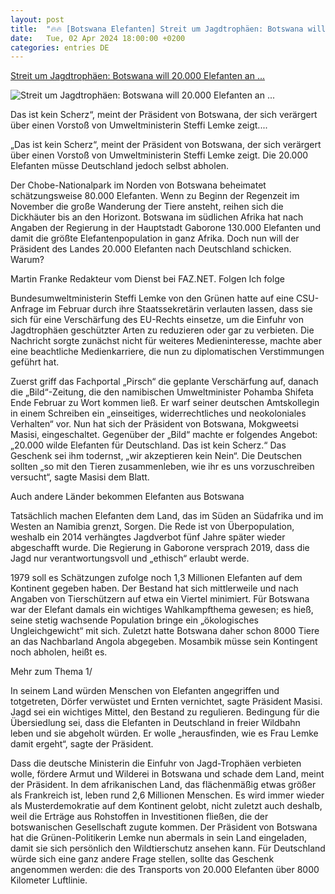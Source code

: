 ```yaml
---
layout: post
title:  "🔥🔥 [Botswana Elefanten] Streit um Jagdtrophäen: Botswana will 20.000 Elefanten an ..."
date:   Tue, 02 Apr 2024 18:00:00 +0200
categories: entries DE
---
```

[Streit um Jagdtrophäen: Botswana will 20.000 Elefanten an ...](https://www.faz.net/aktuell/politik/botswana-will-20-000-elefanten-an-deutschland-abgeben-19629445.html)

![Streit um Jagdtrophäen: Botswana will 20.000 Elefanten an ...](https://media0.faz.net/ppmedia/aktuell/76680182/1.9629516/facebook_teaser/wer-beobachtet-hier-wen-eine.jpg)

Das ist kein Scherz“, meint der Präsident von Botswana, der sich verärgert über einen Vorstoß von Umweltministerin Steffi Lemke zeigt....

„Das ist kein Scherz“, meint der Präsident von Botswana, der sich verärgert über einen Vorstoß von Umweltministerin Steffi Lemke zeigt. Die 20.000 Elefanten müsse Deutschland jedoch selbst abholen.

Der Chobe-Nationalpark im Norden von Botswana beheimatet schätzungsweise 80.000 Elefanten. Wenn zu Beginn der Regenzeit im November die große Wanderung der Tiere ansteht, reihen sich die Dickhäuter bis an den Horizont. Botswana im südlichen Afrika hat nach Angaben der Regierung in der Hauptstadt Gaborone 130.000 Elefanten und damit die größte Elefantenpopulation in ganz Afrika. Doch nun will der Präsident des Landes 20.000 Elefanten nach Deutschland schicken. Warum?

Martin Franke Redakteur vom Dienst bei FAZ.NET. Folgen Ich folge



Bundesumweltministerin Steffi Lemke von den Grünen hatte auf eine CSU-Anfrage im Februar durch ihre Staatssekretärin verlauten lassen, dass sie sich für eine Verschärfung des EU-Rechts einsetze, um die Einfuhr von Jagdtrophäen geschützter Arten zu reduzieren oder gar zu verbieten. Die Nachricht sorgte zunächst nicht für weiteres Medieninteresse, machte aber eine beachtliche Medienkarriere, die nun zu diplomatischen Verstimmungen geführt hat.

Zuerst griff das Fachportal „Pirsch“ die geplante Verschärfung auf, danach die „Bild“-Zeitung, die den namibischen Umweltminister Pohamba Shifeta Ende Februar zu Wort kommen ließ. Er warf seiner deutschen Amtskollegin in einem Schreiben ein „einseitiges, widerrechtliches und neokoloniales Verhalten“ vor. Nun hat sich der Präsident von Botswana, Mokgweetsi Masisi, eingeschaltet. Gegenüber der „Bild“ machte er folgendes Angebot: „20.000 wilde Elefanten für Deutschland. Das ist kein Scherz.“ Das Geschenk sei ihm todernst, „wir akzeptieren kein Nein“. Die Deutschen sollten „so mit den Tieren zusammenleben, wie ihr es uns vorzuschreiben versucht“, sagte Masisi dem Blatt.

Auch andere Länder bekommen Elefanten aus Botswana

Tatsächlich machen Elefanten dem Land, das im Süden an Südafrika und im Westen an Namibia grenzt, Sorgen. Die Rede ist von Überpopulation, weshalb ein 2014 verhängtes Jagdverbot fünf Jahre später wieder abgeschafft wurde. Die Regierung in Gaborone versprach 2019, dass die Jagd nur verantwortungsvoll und „ethisch“ erlaubt werde.

1979 soll es Schätzungen zufolge noch 1,3 Millionen Elefanten auf dem Kontinent gegeben haben. Der Bestand hat sich mittlerweile und nach Angaben von Tierschützern auf etwa ein Viertel minimiert. Für Botswana war der Elefant damals ein wichtiges Wahlkampfthema gewesen; es hieß, seine stetig wachsende Population bringe ein „ökologisches Ungleichgewicht“ mit sich. Zuletzt hatte Botswana daher schon 8000 Tiere an das Nachbarland Angola abgegeben. Mosambik müsse sein Kontingent noch abholen, heißt es.

Mehr zum Thema 1/

In seinem Land würden Menschen von Elefanten angegriffen und totgetreten, Dörfer verwüstet und Ernten vernichtet, sagte Präsident Masisi. Jagd sei ein wichtiges Mittel, den Bestand zu regulieren. Bedingung für die Übersiedlung sei, dass die Elefanten in Deutschland in freier Wildbahn leben und sie abgeholt würden. Er wolle „herausfinden, wie es Frau Lemke damit ergeht“, sagte der Präsident.

Dass die deutsche Ministerin die Einfuhr von Jagd-Trophäen verbieten wolle, fördere Armut und Wilderei in Botswana und schade dem Land, meint der Präsident. In dem afrikanischen Land, das flächenmäßig etwas größer als Frankreich ist, leben rund 2,6 Millionen Menschen. Es wird immer wieder als Musterdemokratie auf dem Kontinent gelobt, nicht zuletzt auch deshalb, weil die Erträge aus Rohstoffen in Investitionen fließen, die der botswanischen Gesellschaft zugute kommen. Der Präsident von Botswana hat die Grünen-Politikerin Lemke nun abermals in sein Land eingeladen, damit sie sich persönlich den Wildtierschutz ansehen kann. Für Deutschland würde sich eine ganz andere Frage stellen, sollte das Geschenk angenommen werden: die des Transports von 20.000 Elefanten über 8000 Kilometer Luftlinie.

